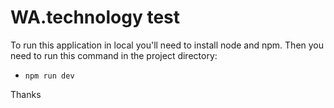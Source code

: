 # WA.technology test

To run this application in local you'll need to install node and npm.
Then you need to run this command in the project directory:
- `npm run dev`

Thanks
